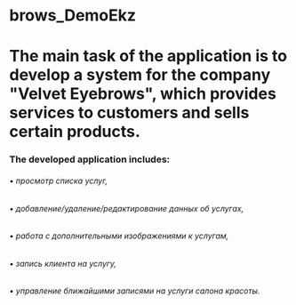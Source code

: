 # brows_DemoEkz
# The main task of the application is to develop a system for the company "Velvet Eyebrows", which provides services to customers and sells certain products. #
### The developed application includes: ###
###### • просмотр списка услуг, ######
###### • добавление/удаление/редактирование данных об услугах, ######
###### • работа с дополнительными изображениями к услугам, ######
###### • запись клиента на услугу, ######
###### • управление ближайшими записями на услуги салона красоты. ######
